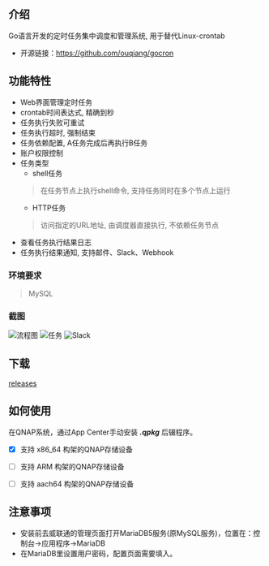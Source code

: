 ## 介绍
Go语言开发的定时任务集中调度和管理系统, 用于替代Linux-crontab

* 开源链接：https://github.com/ouqiang/gocron


## 功能特性
* Web界面管理定时任务
* crontab时间表达式, 精确到秒
* 任务执行失败可重试
* 任务执行超时, 强制结束
* 任务依赖配置, A任务完成后再执行B任务
* 账户权限控制
* 任务类型
    * shell任务
    > 在任务节点上执行shell命令, 支持任务同时在多个节点上运行
    * HTTP任务
    > 访问指定的URL地址, 由调度器直接执行, 不依赖任务节点
* 查看任务执行结果日志
* 任务执行结果通知, 支持邮件、Slack、Webhook

### 环境要求
>  MySQL
>  
### 截图
![流程图](https://raw.githubusercontent.com/ouqiang/gocron/master/assets/screenshot/scheduler.png)
![任务](https://raw.githubusercontent.com/ouqiang/gocron/master/assets/screenshot/task.png)
![Slack](https://raw.githubusercontent.com/ouqiang/gocron/master/assets/screenshot/notification.png)

## 下载
[releases](https://github.com/iranee/qnap-gocron/releases)  
 
## 如何使用
在QNAP系统，通过App Center手动安装 ***.qpkg*** 后辍程序。

- [x]  支持 x86_64 构架的QNAP存储设备
- [ ]  支持 ARM 构架的QNAP存储设备
- [ ]  支持 aach64 构架的QNAP存储设备

  
## 注意事项
- 安装前去威联通的管理页面打开MariaDB5服务(原MySQL服务)，位置在：控制台→应用程序→MariaDB
- 在MariaDB里设置用户密码，配置页面需要填入。
